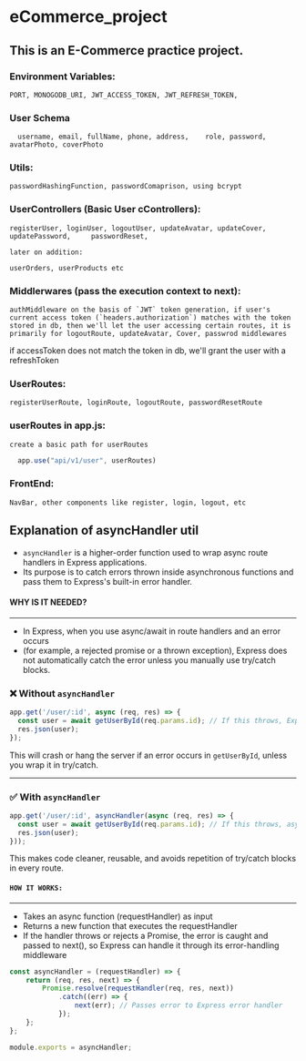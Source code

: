 # eCommerce_project

## This is an E-Commerce practice project.

### Environment Variables:
    PORT, MONOGODB_URI, JWT_ACCESS_TOKEN, JWT_REFRESH_TOKEN,

### User Schema
 	  username, email, fullName, phone, address,    role, password, avatarPhoto, coverPhoto

### Utils:
    passwordHashingFunction, passwordComaprison, using bcrypt

### UserControllers (Basic User cControllers):
	registerUser, loginUser, logoutUser, updateAvatar, updateCover, updatePassword, 	passwordReset, 

	later on addition:

	userOrders, userProducts etc

### Middlerwares (pass the execution context to next):
	authMiddleware on the basis of `JWT` token generation, if user's current access token (`headers.authorization`) matches with the token stored in db, then we'll let the user accessing certain routes, it is primarily for logoutRoute, updateAvatar, Cover, passwrod middlewares

if accessToken does not match the token in db, we'll grant the user with a refreshToken

### UserRoutes:
	registerUserRoute, loginRoute, logoutRoute, passwordResetRoute

### userRoutes in app.js:
	create a basic path for userRoutes
  ``` js
	app.use("api/v1/user", userRoutes)
  ```

### FrontEnd:
    NavBar, other components like register, login, logout, etc

## Explanation of asyncHandler util

 * `asyncHandler` is a higher-order function used to wrap async route handlers in Express applications. 
 * Its purpose is to catch errors thrown inside  asynchronous functions and pass them to Express's built-in error handler.
 #### WHY IS IT NEEDED?
 ------------------
 * In Express, when you use async/await in route handlers and an error occurs 
 * (for example, a rejected promise or a thrown exception), Express does not automatically catch the error unless you manually use try/catch blocks.
 ### ❌ Without `asyncHandler`

```js
app.get('/user/:id', async (req, res) => {
  const user = await getUserById(req.params.id); // If this throws, Express won't catch it
  res.json(user);
});
```

This will crash or hang the server if an error occurs in `getUserById`, unless you wrap it in try/catch.

---

### ✅ With `asyncHandler`

```js
app.get('/user/:id', asyncHandler(async (req, res) => {
  const user = await getUserById(req.params.id); // If this throws, asyncHandler catches it
  res.json(user);
}));
```

This makes code cleaner, reusable, and avoids repetition of try/catch blocks in every route.

#### `HOW IT WORKS:`
--------------
- Takes an async function (requestHandler) as input
- Returns a new function that executes the requestHandler
- If the handler throws or rejects a Promise, the error is caught and passed to next(), so Express can handle it through its error-handling middleware
``` js
const asyncHandler = (requestHandler) => {
    return (req, res, next) => {
        Promise.resolve(requestHandler(req, res, next))
            .catch((err) => {
                next(err); // Passes error to Express error handler
            });
    };
};

module.exports = asyncHandler; 
```
